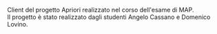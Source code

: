 Client del progetto Apriori realizzato nel corso dell'esame di MAP. <br>
Il progetto è stato realizzato dagli studenti Angelo Cassano e Domenico Lovino.
